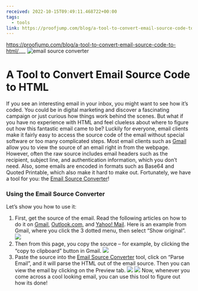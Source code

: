 ```yaml
---
received: 2022-10-15T09:49:11.468722+00:00
tags:
  - tools
link: https://proofjump.com/blog/a-tool-to-convert-email-source-code-to-html/
---
```


https://proofjump.com/blog/a-tool-to-convert-email-source-code-to-html/___
![ email source converter](https://proofjump.com/blog/wp-content/uploads/2020/03/clement-h-95YRwf6CNw8-unsplash.jpg)

# A Tool to Convert Email Source Code to HTML

If you see an interesting email in your inbox, you might want to see how it’s coded. You could be in digital marketing and discover a fascinating campaign or just curious how things work behind the scenes.
But what if you have no experience with HTML and feel clueless about where to figure out how this fantastic email came to be? Luckily for everyone, email clients make it fairly easy to access the source code of the email without special software or too many complicated steps.
Most email clients such as
[Gmail](http://www.proofjump.com/blog/how-to-view-the-html-code-of-an-email-in-gmail) allow you to view the source of an email right in from the webpage. However, often the raw source includes email headers such as the recipient, subject line, and authentication information, which you don’t need. Also, some emails are encoded in formats such as Base64 and Quoted Printable, which also make it hard to make out.
Fortunately, we have a tool for you: the
[Email Source Converter](https://proofjump.com/email-source-converter/)!

### Using the Email Source Converter

Let’s show you how to use it:

1. First, get the source of the email. Read the following articles on how to do it on
   [Gmail](http://www.proofjump.com/blog/how-to-view-the-html-code-of-an-email-in-gmail), [Outlook.com](http://www.proofjump.com/blog/how-to-view-the-html-code-of-an-email-in-outlook-com), and [Yahoo! Mail](http://www.proofjump.com/blog/how-to-view-the-html-code-of-an-email-in-yahoo-mail). Here is an example from Gmail, where you click the 3 dotted menu, then select “Show original”. ![ ](http://proofjump.com/blog/wp-content/uploads/2020/03/gmail1.png)
2. Then from this page, you copy the source – for example, by clicking the “copy to clipboard” button in Gmail.
   ![ ](http://proofjump.com/blog/wp-content/uploads/2020/03/gmail2.png)
3. Paste the source into the
   [Email Source Converter](https://proofjump.com/email-source-converter/) tool, click on “Parse Email”, and it will parse the HTML out of the email source. Then you can view the email by clicking on the Preview tab. ![ ](http://proofjump.com/blog/wp-content/uploads/2020/03/gmail3-1.png)
   ![ ](http://proofjump.com/blog/wp-content/uploads/2020/03/gmail4.png)
   Now, whenever you come across a cool looking email, you can use this tool to figure out how its done!
